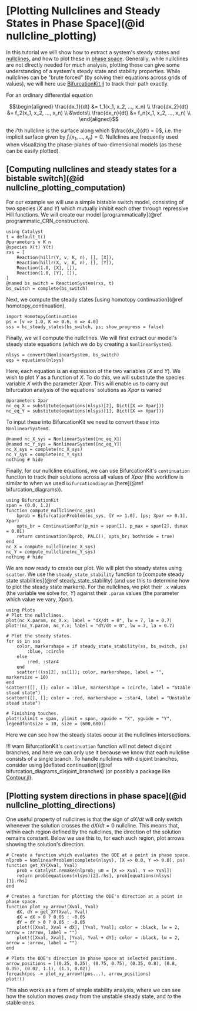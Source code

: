 # [Plotting Nullclines and Steady States in Phase Space](@id nullcline_plotting)
In this tutorial we will show how to extract a system's steady states and [nullclines](https://en.wikipedia.org/wiki/Nullcline), and how to plot these in [phase space](https://en.wikipedia.org/wiki/Phase_space). Generally, while nullclines are not directly needed for much analysis, plotting these can give some understanding of a system's steady state and stability properties. While nullclines can be "brute forced" (by solving their equations across grids of values), we will here use [BifurcationKit.jl](https://github.com/bifurcationkit/BifurcationKit.jl) to track their path exactly.

For an ordinary differential equation
```math
\begin{aligned}
\frac{dx_1}{dt} &= f_1(x_1, x_2, ..., x_n) \\
\frac{dx_2}{dt} &= f_2(x_1, x_2, ..., x_n) \\
                &\vdots\\
\frac{dx_n}{dt} &= f_n(x_1, x_2, ..., x_n) \\
\end{aligned}
```
the $i$'th nullcline is the surface along which $\frac{dx_i}{dt} = 0$, i.e. the implicit surface given by $f_i(x_1,\dots,x_n) = 0$. Nullclines are frequently used when visualizing the phase-planes of two-dimensional models (as these can be easily plotted).

## [Computing nullclines and steady states for a bistable switch](@id nullcline_plotting_computation)
For our example we will use a simple bistable switch model, consisting of two species ($X$ and $Y$) which mutually inhibit each other through repressive Hill functions. We will create our model [programmatically](@ref programmatic_CRN_construction).
```@example nullcline_plotting
using Catalyst
t = default_t()
@parameters v K n
@species X(t) Y(t)
rxs = [
    Reaction(hillr(Y, v, K, n), [], [X]),
    Reaction(hillr(X, v, K, n), [], [Y]),
    Reaction(1.0, [X], []),
    Reaction(1.0, [Y], []),
]
@named bs_switch = ReactionSystem(rxs, t)
bs_switch = complete(bs_switch)
```

Next, we compute the steady states [using homotopy continuation](@ref homotopy_continuation).
```@example nullcline_plotting
import HomotopyContinuation
ps = [v => 1.0, K => 0.6, n => 4.0]
sss = hc_steady_states(bs_switch, ps; show_progress = false)
```

Finally, we will compute the nullclines. We will first extract our model's steady state equations (which we do by creating a `NonlinearSystem`).
```@example nullcline_plotting
nlsys = convert(NonlinearSystem, bs_switch)
eqs = equations(nlsys)
```
Here, each equation is an expression of the two variables ($X$ and $Y$). We wish to plot $Y$ as a function of $X$. To do this, we will substitute the species variable $X$ with the parameter $Xpar$. This will enable us to carry out bifurcation analysis of the equations' solutions as $Xpar$ is varied
```@example nullcline_plotting
@parameters Xpar
nc_eq_X = substitute(equations(nlsys)[2], Dict([X => Xpar]))
nc_eq_Y = substitute(equations(nlsys)[1], Dict([X => Xpar]))
```
To input these into BifurcationKit we need to convert these into `NonlinearSystem`s.
```@example nullcline_plotting
@named nc_X_sys = NonlinearSystem([nc_eq_X])
@named nc_Y_sys = NonlinearSystem([nc_eq_Y])
nc_X_sys = complete(nc_X_sys)
nc_Y_sys = complete(nc_Y_sys)
nothing # hide
```
Finally, for our nullcline equations, we can use BifurcationKit's `continuation` function to track their solutions across all values of $Xpar$ (the workflow is similar to when we used `bifurcationdiagram` [here](@ref bifurcation_diagrams)).
```@example nullcline_plotting
using BifurcationKit
span = (0.0, 1.2)
function compute_nullcline(nc_sys)
    bprob = BifurcationProblem(nc_sys, [Y => 1.0], [ps; Xpar => 0.1], Xpar)
    opts_br = ContinuationPar(p_min = span[1], p_max = span[2], dsmax = 0.01)
    return continuation(bprob, PALC(), opts_br; bothside = true)
end
nc_X = compute_nullcline(nc_X_sys)
nc_Y = compute_nullcline(nc_Y_sys)
nothing # hide
```

We are now ready to create our plot. We will plot the steady states using `scatter`. We use the `steady_state_stability` function to [compute steady state stabilities](@ref steady_state_stability) (and use this to determine how to plot the steady state markers). For the nullclines, we plot their `.x` values (the variable we solve for, $Y$) against their `.param` values (the parameter which value we vary, $Xpar$).
```@example nullcline_plotting
using Plots
# Plot the nullclines.
plot(nc_X.param, nc_X.x; label = "dX/dt = 0", lw = 7, la = 0.7)
plot!(nc_Y.param, nc_Y.x; label = "dY/dt = 0", lw = 7, la = 0.7)

# Plot the steady states.
for ss in sss
    color, markershape = if steady_state_stability(ss, bs_switch, ps)
        :blue, :circle
    else
        :red, :star4
    end
    scatter!((ss[2], ss[1]); color, markershape, label = "", markersize = 10)
end
scatter!([], []; color = :blue, markershape = :circle, label = "Stable stead state")
scatter!([], []; color = :red, markershape = :star4, label = "Unstable stead state")

# Finishing touches.
plot!(xlimit = span, ylimit = span, xguide = "X", yguide = "Y", legendfontsize = 10, size = (600,600))
```
Here we can see how the steady states occur at the nullclines intersections.

!!! warn
    BifurcationKit's `continuation` function will not detect disjoint branches, and here we can only use it because we know that each nullcline consists of a single branch. To handle nullclines with disjoint branches, consider using [deflated continuation](@ref bifurcation_diagrams_disjoint_branches) (or possibly a package like [Contour.jl](https://github.com/JuliaGeometry/Contour.jl)).

## [Plotting system directions in phase space](@id nullcline_plotting_directions)
One useful property of nullclines is that the sign of $dX/dt$ will only switch whenever the solution crosses the $dX/dt=0$ nullcline. This means that, within each region defined by the nullclines, the direction of the solution remains constant. Below we use this to, for each such region, plot arrows showing the solution's direction.
```@example nullcline_plotting
# Create a function which evaluates the ODE at a point in phase space.
nlprob = NonlinearProblem(complete(nlsys), [X => 0.0, Y => 0.0], ps)
function get_XY(Xval, Yval)
    prob = Catalyst.remake(nlprob; u0 = [X => Xval, Y => Yval])
    return prob[equations(nlsys)[2].rhs], prob[equations(nlsys)[1].rhs]
end

# Creates a function for plotting the ODE's direction at a point in phase space.
function plot_xy_arrow!(Xval, Yval)
    dX, dY = get_XY(Xval, Yval)
    dX = dX > 0 ? 0.05 : -0.05
    dY = dY > 0 ? 0.05 : -0.05
    plot!([Xval, Xval + dX], [Yval, Yval]; color = :black, lw = 2, arrow = :arrow, label = "")
    plot!([Xval, Xval], [Yval, Yval + dY]; color = :black, lw = 2, arrow = :arrow, label = "")
end

# Plots the ODE's direction in phase space at selected positions.
arrow_positions = [(0.25, 0.25), (0.75, 0.75), (0.35, 0.8), (0.8, 0.35), (0.02, 1.1), (1.1, 0.02)]
foreach(pos -> plot_xy_arrow!(pos...), arrow_positions)
plot!()
```
This also works as a form of simple stability analysis, where we can see how the solution moves *away* from the unstable steady state, and *to* the stable ones.
